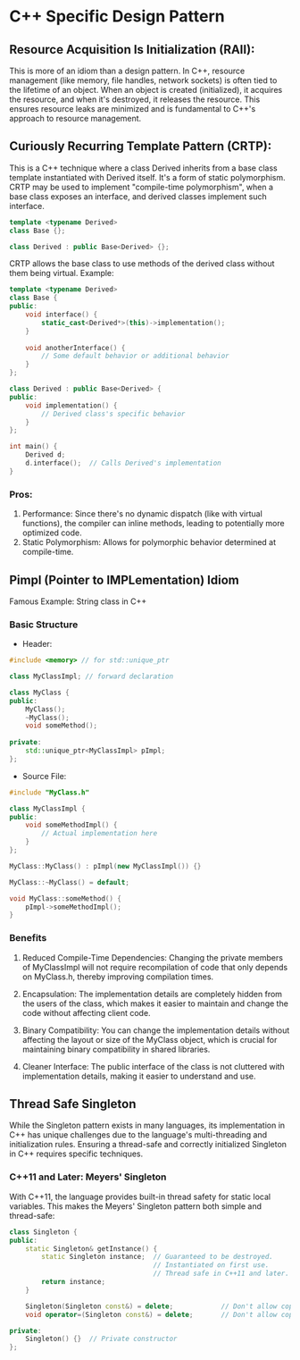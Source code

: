 # C++ Specific Design Pattern


## Resource Acquisition Is Initialization (RAII):

This is more of an idiom than a design pattern. In C++, resource management (like memory, file handles, network sockets) is often tied to the lifetime of an object. When an object is created (initialized), it acquires the resource, and when it's destroyed, it releases the resource. This ensures resource leaks are minimized and is fundamental to C++'s approach to resource management.


## Curiously Recurring Template Pattern (CRTP):

This is a C++ technique where a class Derived inherits from a base class template instantiated with Derived itself. It's a form of static polymorphism.
CRTP may be used to implement "compile-time polymorphism", when a base class exposes an interface, and derived classes implement such interface.

```cpp
template <typename Derived>
class Base {};

class Derived : public Base<Derived> {};
```

CRTP allows the base class to use methods of the derived class without them being virtual. 
Example:

```cpp
template <typename Derived>
class Base {
public:
    void interface() {
        static_cast<Derived*>(this)->implementation();
    }
    
    void anotherInterface() {
        // Some default behavior or additional behavior
    }
};

class Derived : public Base<Derived> {
public:
    void implementation() {
        // Derived class's specific behavior
    }
};

int main() {
    Derived d;
    d.interface();  // Calls Derived's implementation
}

```

### Pros:

1. Performance: Since there's no dynamic dispatch (like with virtual functions), the compiler can inline methods, leading to potentially more optimized code.
2. Static Polymorphism: Allows for polymorphic behavior determined at compile-time.

## Pimpl (Pointer to IMPLementation) Idiom

Famous Example: String class in C++

### Basic Structure

- Header:
```cpp
#include <memory> // for std::unique_ptr

class MyClassImpl; // forward declaration

class MyClass {
public:
    MyClass();
    ~MyClass();
    void someMethod();
    
private:
    std::unique_ptr<MyClassImpl> pImpl;
};

```



- Source File:
```cpp
#include "MyClass.h"

class MyClassImpl {
public:
    void someMethodImpl() {
        // Actual implementation here
    }
};

MyClass::MyClass() : pImpl(new MyClassImpl()) {}

MyClass::~MyClass() = default;

void MyClass::someMethod() {
    pImpl->someMethodImpl();
}
```



### Benefits

1. Reduced Compile-Time Dependencies: Changing the private members of MyClassImpl will not require recompilation of code that only depends on MyClass.h, thereby improving compilation times.

2. Encapsulation: The implementation details are completely hidden from the users of the class, which makes it easier to maintain and change the code without affecting client code.

3. Binary Compatibility: You can change the implementation details without affecting the layout or size of the MyClass object, which is crucial for maintaining binary compatibility in shared libraries.

4. Cleaner Interface: The public interface of the class is not cluttered with implementation details, making it easier to understand and use.

## Thread Safe Singleton

While the Singleton pattern exists in many languages, its implementation in C++ has unique challenges due to the language's multi-threading and initialization rules. Ensuring a thread-safe and correctly initialized Singleton in C++ requires specific techniques.

### C++11 and Later: Meyers' Singleton

With C++11, the language provides built-in thread safety for static local variables. This makes the Meyers' Singleton pattern both simple and thread-safe:

```cpp
class Singleton {
public:
    static Singleton& getInstance() {
        static Singleton instance;  // Guaranteed to be destroyed.
                                    // Instantiated on first use.
                                    // Thread safe in C++11 and later.
        return instance;
    }

    Singleton(Singleton const&) = delete;            // Don't allow copy construction
    void operator=(Singleton const&) = delete;       // Don't allow copy assignment

private:
    Singleton() {}  // Private constructor
};
```
